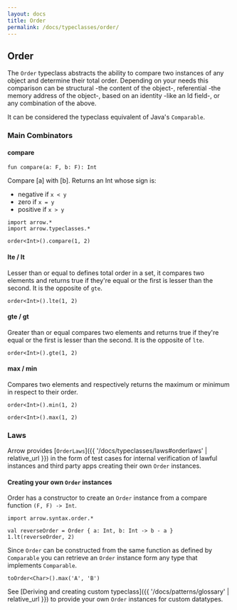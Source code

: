 ```yaml
---
layout: docs
title: Order
permalink: /docs/typeclasses/order/
---
```


## Order

The `Order` typeclass abstracts the ability to compare two instances of any object and determine their total order.
Depending on your needs this comparison can be structural -the content of the object-, referential -the memory address of the object-, based on an identity -like an Id field-, or any combination of the above.

It can be considered the typeclass equivalent of Java's `Comparable`.

### Main Combinators

#### compare

`fun compare(a: F, b: F): Int`

Compare [a] with [b]. Returns an Int whose sign is:
  * negative if `x < y`
  * zero     if `x = y`
  * positive if `x > y`

```kotlin:ank
import arrow.*
import arrow.typeclasses.*

order<Int>().compare(1, 2)
```

#### lte / lt

Lesser than or equal to defines total order in a set, it compares two elements and returns true if they're equal or the first is lesser than the second.
It is the opposite of `gte`.

```kotlin:ank
order<Int>().lte(1, 2)
```

#### gte / gt

Greater than or equal compares two elements and returns true if they're equal or the first is lesser than the second.
It is the opposite of `lte`.

```kotlin:ank
order<Int>().gte(1, 2)
```

#### max / min

Compares two elements and respectively returns the maximum or minimum in respect to their order.

```kotlin:ank
order<Int>().min(1, 2)
```
```kotlin:ank
order<Int>().max(1, 2)
```

### Laws

Arrow provides [`OrderLaws`]({{ '/docs/typeclasses/laws#orderlaws' | relative_url }}) in the form of test cases for internal verification of lawful instances and third party apps creating their own `Order` instances.

#### Creating your own `Order` instances

Order has a constructor to create an `Order` instance from a compare function `(F, F) -> Int`.

```kotlin:ank
import arrow.syntax.order.*

val reverseOrder = Order { a: Int, b: Int -> b - a }
1.lt(reverseOrder, 2)
```

Since `Order` can be constructed from the same function as defined by `Comparable` you can retrieve an `Order` instance form any type that implements `Comparable`.

```kotlin:ank
toOrder<Char>().max('A', 'B')
```

See [Deriving and creating custom typeclass]({{ '/docs/patterns/glossary' | relative_url }}) to provide your own `Order` instances for custom datatypes.

